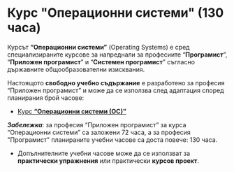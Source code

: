 # Курс "Операционни системи" (130 часа)

Курсът **“Операционни системи”** (Operating Systems) е сред специализираните курсове за напреднали за професиите “**Програмист**”, “**Приложен програмист**” и “**Системен програмист**” съгласно държавните общообразователни изисквания.

Настоящото **свободно учебно съдържание** е разработено за професия “Приложен програмист” и може да се използва след адаптация според планирания брой часове:
  - [Курс **“Операционни системи (ОС)”**](https://github.com/BG-IT-Edu/School-Programming/tree/main/Courses/Applied-Programmer/OOP-Basics)

***Забележка***: за професия “Приложен програмист” за курса “Операционни системи” са заложени 72 часа, а за професия "Програмист" планираните учебни часове са доста повече: 130 часа.
  - Допълнителните учебни часове може да се използват за **практически упражнения** или практически **курсов проект**.
